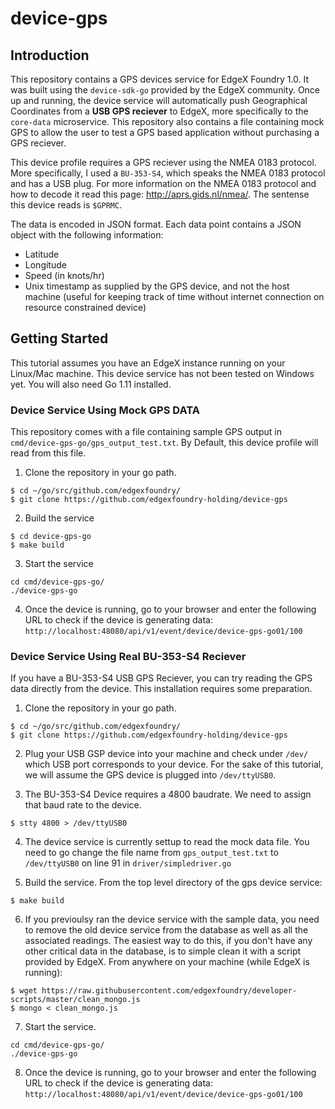 # device-gps

## Introduction

This repository contains a GPS devices service for EdgeX Foundry 1.0. It was built using the `device-sdk-go` provided by the EdgeX community. 
Once up and running, the device service will automatically push Geographical Coordinates from a **USB GPS reciever** to EdgeX, more specifically to the `core-data` microservice. This repository also contains a file containing mock GPS to allow the user to test a GPS based application without purchasing a GPS reciever. 

This device profile requires a GPS reciever using the NMEA 0183 protocol. More specifically, I used a `BU-353-S4`, which speaks the NMEA 0183 protocol and has a USB plug. For more information on the NMEA 0183 protocol and how to decode it read this page: http://aprs.gids.nl/nmea/. The sentense this device reads is `$GPRMC`.

The data is encoded in JSON format. Each data point contains a JSON object with the following information:

- Latitude
- Longitude
- Speed (in knots/hr)
- Unix timestamp as supplied by the GPS device, and not the host machine (useful for keeping track of time without internet connection on resource constrained device)


## Getting Started

This tutorial assumes you have an EdgeX instance running on your Linux/Mac machine. This device service has not been tested on Windows yet. You will also need Go 1.11 installed.

### Device Service Using Mock GPS DATA

This repository comes with a file containing sample GPS output in `cmd/device-gps-go/gps_output_test.txt`. By Default, this device profile will read from this file.

1. Clone the repository in your go path.

```
$ cd ~/go/src/github.com/edgexfoundry/
$ git clone https://github.com/edgexfoundry-holding/device-gps
```

2. Build the service

```
$ cd device-gps-go
$ make build
```

3. Start the service

```
cd cmd/device-gps-go/
./device-gps-go
```

4. Once the device is running, go to your browser and enter the following URL to check if the device is generating data: `http://localhost:48080/api/v1/event/device/device-gps-go01/100`

### Device Service Using Real BU-353-S4 Reciever

If you have a BU-353-S4 USB GPS Reciever, you can try reading the GPS data directly from the device. This installation requires some preparation.

1. Clone the repository in your go path.

```
$ cd ~/go/src/github.com/edgexfoundry/
$ git clone https://github.com/edgexfoundry-holding/device-gps
```

2. Plug your USB GSP device into your machine and check under `/dev/` which USB port corresponds to your device. For the sake of this tutorial, we will assume the GPS device is plugged into `/dev/ttyUSB0`.

3. The BU-353-S4 Device requires a 4800 baudrate. We need to assign that baud rate to the device.

```
$ stty 4800 > /dev/ttyUSB0
```

4. The device service is currently settup to read the mock data file. You need to go change the file name from `gps_output_test.txt` to `/dev/ttyUSB0` on line 91 in `driver/simpledriver.go`

5. Build the service. From the top level directory of the gps device service:

```
$ make build
```

6. If you previoulsy ran the device service with the sample data, you need to remove the old device service from the database as well as all the associated readings. The easiest way to do this, if you don't have any other critical data in the database, is to simple clean it with a script provided by EdgeX. From anywhere on your machine (while EdgeX is running): 

```
$ wget https://raw.githubusercontent.com/edgexfoundry/developer-scripts/master/clean_mongo.js
$ mongo < clean_mongo.js
```

7. Start the service.

```
cd cmd/device-gps-go/
./device-gps-go
```

8. Once the device is running, go to your browser and enter the following URL to check if the device is generating data: `http://localhost:48080/api/v1/event/device/device-gps-go01/100`